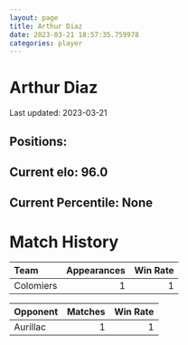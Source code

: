 ```yaml
---  
layout: page  
title: Arthur Diaz  
date: 2023-03-21 18:57:35.759978  
categories: player  
---
```

# Arthur Diaz


Last updated: 2023-03-21
## Positions: 

## Current elo: 96.0

## Current Percentile: None

# Match History


| Team      |   Appearances |   Win Rate |
|:----------|--------------:|-----------:|
| Colomiers |             1 |          1 |

| Opponent   |   Matches |   Win Rate |
|:-----------|----------:|-----------:|
| Aurillac   |         1 |          1 |